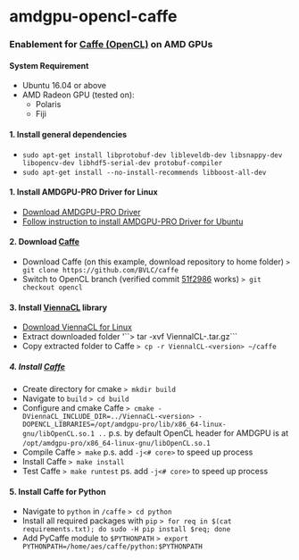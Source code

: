 # amdgpu-opencl-caffe
### Enablement for [Caffe (OpenCL)](https://github.com/BVLC/caffe/tree/opencl) on AMD GPUs


#### System Requirement
- Ubuntu 16.04 or above
- AMD Radeon GPU (tested on):
	- Polaris
	- Fiji

#### 1. Install general dependencies
- ```sudo apt-get install libprotobuf-dev libleveldb-dev libsnappy-dev libopencv-dev libhdf5-serial-dev protobuf-compiler```
- ```sudo apt-get install --no-install-recommends libboost-all-dev```

#### 1. Install AMDGPU-PRO Driver for Linux
- [Download AMDGPU-PRO Driver](http://support.amd.com/en-us/kb-articles/Pages/AMDGPU-PRO-Driver-for-Linux-Release-Notes.aspx)
- [Follow instruction to install AMDGPU-PRO Driver for Ubuntu](http://support.amd.com/en-us/kb-articles/Pages/AMDGPU-PRO-Install.aspx)


#### 2. Download [Caffe](https://github.com/BVLC/caffe)
- Download Caffe (on this example, download repository to home folder)
	```> git clone https://github.com/BVLC/caffe```
- Switch to OpenCL branch (verified commit [51f2986](https://github.com/BVLC/caffe/tree/51f2986ee0c3955bfaaa495b25e9a1d0a7036c26) works)
	```> git checkout opencl```


#### 3. Install [ViennaCL](http://viennacl.sourceforge.net/) library
- [Download ViennaCL for Linux](http://viennacl.sourceforge.net/viennacl-download.html)
- Extract downloaded folder
	'``> tar -xvf ViennalCL-<version>.tar.gz```
- Copy extracted folder to Caffe
	```> cp -r ViennalCL-<version> ~/caffe```


##### 4. Install [Caffe](https://github.com/BVLC/caffe)
- Create directory for cmake
	```> mkdir build```
- Navigate to `build` 
	```> cd build```
- Configure and cmake Caffe
	```> cmake -DViennaCL_INCLUDE_DIR=../ViennaCL-<version> -DOPENCL_LIBRARIES=/opt/amdgpu-pro/lib/x86_64-linux-gnu/libOpenCL.so.1 ..```
    p.s. by default OpenCL header for AMDGPU is at `/opt/amdgpu-pro/x86_64-linux-gnu/libOpenCL.so.1`
- Compile Caffe
	```> make```
	p.s. add `-j<# core>` to speed up process
- Install Caffe
	```> make install```
- Test Caffe
	```> make runtest```
	ps. add `-j<# core>` to speed up process


#### 5. Install Caffe for Python
- Navigate to `python` in `/caffe`
	```> cd python```
- Install all required packages with `pip`
	```> for req in $(cat requirements.txt); do sudo -H pip install $req; done```
- Add PyCaffe module to `$PYTHONPATH`
	```> export PYTHONPATH=/home/aes/caffe/python:$PYTHONPATH```

